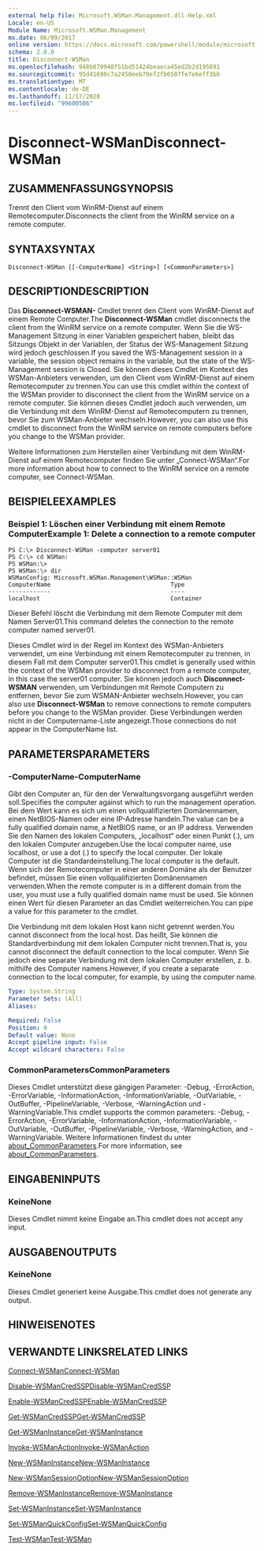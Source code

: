 ```yaml
---
external help file: Microsoft.WSMan.Management.dll-Help.xml
Locale: en-US
Module Name: Microsoft.WSMan.Management
ms.date: 06/09/2017
online version: https://docs.microsoft.com/powershell/module/microsoft.wsman.management/disconnect-wsman?view=powershell-7.2&WT.mc_id=ps-gethelp
schema: 2.0.0
title: Disconnect-WSMan
ms.openlocfilehash: 948b870948f51bd51424beaeca45ed2b2d195891
ms.sourcegitcommit: 95d41698c7a2450eeb70ef2fb6507fe7e6eff3b6
ms.translationtype: MT
ms.contentlocale: de-DE
ms.lasthandoff: 11/17/2020
ms.locfileid: "99600506"
---
```

# <span data-ttu-id="839aa-102">Disconnect-WSMan</span><span class="sxs-lookup"><span data-stu-id="839aa-102">Disconnect-WSMan</span></span>

## <span data-ttu-id="839aa-103">ZUSAMMENFASSUNG</span><span class="sxs-lookup"><span data-stu-id="839aa-103">SYNOPSIS</span></span>
<span data-ttu-id="839aa-104">Trennt den Client vom WinRM-Dienst auf einem Remotecomputer.</span><span class="sxs-lookup"><span data-stu-id="839aa-104">Disconnects the client from the WinRM service on a remote computer.</span></span>

## <span data-ttu-id="839aa-105">SYNTAX</span><span class="sxs-lookup"><span data-stu-id="839aa-105">SYNTAX</span></span>

```
Disconnect-WSMan [[-ComputerName] <String>] [<CommonParameters>]
```

## <span data-ttu-id="839aa-106">DESCRIPTION</span><span class="sxs-lookup"><span data-stu-id="839aa-106">DESCRIPTION</span></span>
<span data-ttu-id="839aa-107">Das **Disconnect-WSMAN-** Cmdlet trennt den Client vom WinRM-Dienst auf einem Remote Computer.</span><span class="sxs-lookup"><span data-stu-id="839aa-107">The **Disconnect-WSMan** cmdlet disconnects the client from the WinRM service on a remote computer.</span></span>
<span data-ttu-id="839aa-108">Wenn Sie die WS-Management Sitzung in einer Variablen gespeichert haben, bleibt das Sitzungs Objekt in der Variablen, der Status der WS-Management Sitzung wird jedoch geschlossen.</span><span class="sxs-lookup"><span data-stu-id="839aa-108">If you saved the WS-Management session in a variable, the session object remains in the variable, but the state of the WS-Management session is Closed.</span></span>
<span data-ttu-id="839aa-109">Sie können dieses Cmdlet im Kontext des WSMan-Anbieters verwenden, um den Client vom WinRM-Dienst auf einem Remotecomputer zu trennen.</span><span class="sxs-lookup"><span data-stu-id="839aa-109">You can use this cmdlet within the context of the WSMan provider to disconnect the client from the WinRM service on a remote computer.</span></span>
<span data-ttu-id="839aa-110">Sie können dieses Cmdlet jedoch auch verwenden, um die Verbindung mit dem WinRM-Dienst auf Remotecomputern zu trennen, bevor Sie zum WSMan-Anbieter wechseln.</span><span class="sxs-lookup"><span data-stu-id="839aa-110">However, you can also use this cmdlet to disconnect from the WinRM service on remote computers before you change to the WSMan provider.</span></span>

<span data-ttu-id="839aa-111">Weitere Informationen zum Herstellen einer Verbindung mit dem WinRM-Dienst auf einem Remotecomputer finden Sie unter „Connect-WSMan“.</span><span class="sxs-lookup"><span data-stu-id="839aa-111">For more information about how to connect to the WinRM service on a remote computer, see Connect-WSMan.</span></span>

## <span data-ttu-id="839aa-112">BEISPIELE</span><span class="sxs-lookup"><span data-stu-id="839aa-112">EXAMPLES</span></span>

### <span data-ttu-id="839aa-113">Beispiel 1: Löschen einer Verbindung mit einem Remote Computer</span><span class="sxs-lookup"><span data-stu-id="839aa-113">Example 1: Delete a connection to a remote computer</span></span>

```
PS C:\> Disconnect-WSMan -computer server01
PS C:\> cd WSMan:
PS WSMan:\>
PS WSMan:\> dir
WSManConfig: Microsoft.WSMan.Management\WSMan::WSMan
ComputerName                                  Type
------------                                  ----
localhost                                     Container
```

<span data-ttu-id="839aa-114">Dieser Befehl löscht die Verbindung mit dem Remote Computer mit dem Namen Server01.</span><span class="sxs-lookup"><span data-stu-id="839aa-114">This command deletes the connection to the remote computer named server01.</span></span>

<span data-ttu-id="839aa-115">Dieses Cmdlet wird in der Regel im Kontext des WSMan-Anbieters verwendet, um eine Verbindung mit einem Remotecomputer zu trennen, in diesem Fall mit dem Computer server01.</span><span class="sxs-lookup"><span data-stu-id="839aa-115">This cmdlet is generally used within the context of the WSMan provider to disconnect from a remote computer, in this case the server01 computer.</span></span>
<span data-ttu-id="839aa-116">Sie können jedoch auch **Disconnect-WSMAN** verwenden, um Verbindungen mit Remote Computern zu entfernen, bevor Sie zum WSMAN-Anbieter wechseln.</span><span class="sxs-lookup"><span data-stu-id="839aa-116">However, you can also use **Disconnect-WSMan** to remove connections to remote computers before you change to the WSMan provider.</span></span>
<span data-ttu-id="839aa-117">Diese Verbindungen werden nicht in der Computername-Liste angezeigt.</span><span class="sxs-lookup"><span data-stu-id="839aa-117">Those connections do not appear in the ComputerName list.</span></span>

## <span data-ttu-id="839aa-118">PARAMETERS</span><span class="sxs-lookup"><span data-stu-id="839aa-118">PARAMETERS</span></span>

### <span data-ttu-id="839aa-119">-ComputerName</span><span class="sxs-lookup"><span data-stu-id="839aa-119">-ComputerName</span></span>
<span data-ttu-id="839aa-120">Gibt den Computer an, für den der Verwaltungsvorgang ausgeführt werden soll.</span><span class="sxs-lookup"><span data-stu-id="839aa-120">Specifies the computer against which to run the management operation.</span></span>
<span data-ttu-id="839aa-121">Bei dem Wert kann es sich um einen vollqualifizierten Domänennamen, einen NetBIOS-Namen oder eine IP-Adresse handeln.</span><span class="sxs-lookup"><span data-stu-id="839aa-121">The value can be a fully qualified domain name, a NetBIOS name, or an IP address.</span></span>
<span data-ttu-id="839aa-122">Verwenden Sie den Namen des lokalen Computers, „localhost“ oder einen Punkt (.), um den lokalen Computer anzugeben.</span><span class="sxs-lookup"><span data-stu-id="839aa-122">Use the local computer name, use localhost, or use a dot (.) to specify the local computer.</span></span>
<span data-ttu-id="839aa-123">Der lokale Computer ist die Standardeinstellung.</span><span class="sxs-lookup"><span data-stu-id="839aa-123">The local computer is the default.</span></span>
<span data-ttu-id="839aa-124">Wenn sich der Remotecomputer in einer anderen Domäne als der Benutzer befindet, müssen Sie einen vollqualifizierten Domänennamen verwenden.</span><span class="sxs-lookup"><span data-stu-id="839aa-124">When the remote computer is in a different domain from the user, you must use a fully qualified domain name must be used.</span></span>
<span data-ttu-id="839aa-125">Sie können einen Wert für diesen Parameter an das Cmdlet weiterreichen.</span><span class="sxs-lookup"><span data-stu-id="839aa-125">You can pipe a value for this parameter to the cmdlet.</span></span>

<span data-ttu-id="839aa-126">Die Verbindung mit dem lokalen Host kann nicht getrennt werden.</span><span class="sxs-lookup"><span data-stu-id="839aa-126">You cannot disconnect from the local host.</span></span>
<span data-ttu-id="839aa-127">Das heißt, Sie können die Standardverbindung mit dem lokalen Computer nicht trennen.</span><span class="sxs-lookup"><span data-stu-id="839aa-127">That is, you cannot disconnect the default connection to the local computer.</span></span>
<span data-ttu-id="839aa-128">Wenn Sie jedoch eine separate Verbindung mit dem lokalen Computer erstellen, z. b. mithilfe des Computer namens.</span><span class="sxs-lookup"><span data-stu-id="839aa-128">However, if you create a separate connection to the local computer, for example, by using the computer name.</span></span>

```yaml
Type: System.String
Parameter Sets: (All)
Aliases:

Required: False
Position: 0
Default value: None
Accept pipeline input: False
Accept wildcard characters: False
```

### <span data-ttu-id="839aa-129">CommonParameters</span><span class="sxs-lookup"><span data-stu-id="839aa-129">CommonParameters</span></span>
<span data-ttu-id="839aa-130">Dieses Cmdlet unterstützt diese gängigen Parameter: -Debug, -ErrorAction, -ErrorVariable, -InformationAction, -InformationVariable, -OutVariable, -OutBuffer, -PipelineVariable, -Verbose, -WarningAction und -WarningVariable.</span><span class="sxs-lookup"><span data-stu-id="839aa-130">This cmdlet supports the common parameters: -Debug, -ErrorAction, -ErrorVariable, -InformationAction, -InformationVariable, -OutVariable, -OutBuffer, -PipelineVariable, -Verbose, -WarningAction, and -WarningVariable.</span></span> <span data-ttu-id="839aa-131">Weitere Informationen findest du unter [about_CommonParameters](https://go.microsoft.com/fwlink/?LinkID=113216).</span><span class="sxs-lookup"><span data-stu-id="839aa-131">For more information, see [about_CommonParameters](https://go.microsoft.com/fwlink/?LinkID=113216).</span></span>

## <span data-ttu-id="839aa-132">EINGABEN</span><span class="sxs-lookup"><span data-stu-id="839aa-132">INPUTS</span></span>

### <span data-ttu-id="839aa-133">Keine</span><span class="sxs-lookup"><span data-stu-id="839aa-133">None</span></span>
<span data-ttu-id="839aa-134">Dieses Cmdlet nimmt keine Eingabe an.</span><span class="sxs-lookup"><span data-stu-id="839aa-134">This cmdlet does not accept any input.</span></span>

## <span data-ttu-id="839aa-135">AUSGABEN</span><span class="sxs-lookup"><span data-stu-id="839aa-135">OUTPUTS</span></span>

### <span data-ttu-id="839aa-136">Keine</span><span class="sxs-lookup"><span data-stu-id="839aa-136">None</span></span>
<span data-ttu-id="839aa-137">Dieses Cmdlet generiert keine Ausgabe.</span><span class="sxs-lookup"><span data-stu-id="839aa-137">This cmdlet does not generate any output.</span></span>

## <span data-ttu-id="839aa-138">HINWEISE</span><span class="sxs-lookup"><span data-stu-id="839aa-138">NOTES</span></span>

## <span data-ttu-id="839aa-139">VERWANDTE LINKS</span><span class="sxs-lookup"><span data-stu-id="839aa-139">RELATED LINKS</span></span>

[<span data-ttu-id="839aa-140">Connect-WSMan</span><span class="sxs-lookup"><span data-stu-id="839aa-140">Connect-WSMan</span></span>](Connect-WSMan.md)

[<span data-ttu-id="839aa-141">Disable-WSManCredSSP</span><span class="sxs-lookup"><span data-stu-id="839aa-141">Disable-WSManCredSSP</span></span>](Disable-WSManCredSSP.md)

[<span data-ttu-id="839aa-142">Enable-WSManCredSSP</span><span class="sxs-lookup"><span data-stu-id="839aa-142">Enable-WSManCredSSP</span></span>](Enable-WSManCredSSP.md)

[<span data-ttu-id="839aa-143">Get-WSManCredSSP</span><span class="sxs-lookup"><span data-stu-id="839aa-143">Get-WSManCredSSP</span></span>](Get-WSManCredSSP.md)

[<span data-ttu-id="839aa-144">Get-WSManInstance</span><span class="sxs-lookup"><span data-stu-id="839aa-144">Get-WSManInstance</span></span>](Get-WSManInstance.md)

[<span data-ttu-id="839aa-145">Invoke-WSManAction</span><span class="sxs-lookup"><span data-stu-id="839aa-145">Invoke-WSManAction</span></span>](Invoke-WSManAction.md)

[<span data-ttu-id="839aa-146">New-WSManInstance</span><span class="sxs-lookup"><span data-stu-id="839aa-146">New-WSManInstance</span></span>](New-WSManInstance.md)

[<span data-ttu-id="839aa-147">New-WSManSessionOption</span><span class="sxs-lookup"><span data-stu-id="839aa-147">New-WSManSessionOption</span></span>](New-WSManSessionOption.md)

[<span data-ttu-id="839aa-148">Remove-WSManInstance</span><span class="sxs-lookup"><span data-stu-id="839aa-148">Remove-WSManInstance</span></span>](Remove-WSManInstance.md)

[<span data-ttu-id="839aa-149">Set-WSManInstance</span><span class="sxs-lookup"><span data-stu-id="839aa-149">Set-WSManInstance</span></span>](Set-WSManInstance.md)

[<span data-ttu-id="839aa-150">Set-WSManQuickConfig</span><span class="sxs-lookup"><span data-stu-id="839aa-150">Set-WSManQuickConfig</span></span>](Set-WSManQuickConfig.md)

[<span data-ttu-id="839aa-151">Test-WSMan</span><span class="sxs-lookup"><span data-stu-id="839aa-151">Test-WSMan</span></span>](Test-WSMan.md)

